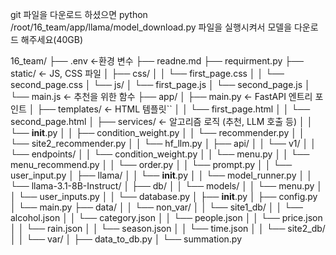 git  파일을 다운로드 하셨으면
python /root/16_team/app/llama/model_download.py 파일을 실행시켜서 모델을 다운로드 해주세요(40GB)


16_team/
├── .env                        ←환경 변수
├── readne.md
├── requirment.py
├── static/                    ← JS, CSS 파일
│   ├── css/
│   │   └── first_page.css
│   │   └── second_page.css
│   └── js/
│       └── first_page.js
│       └── second_page.js
│       └── main.js             ← 추천을 위한 함수
├── app/
│   ├── main.py                ← FastAPI 엔트리 포인트
│   ├── templates/            ← HTML 템플릿``
│   │   └── first_page.html
│   │   └── second_page.html
│   ├── services/             ← 알고리즘 로직 (추천, LLM 호출 등)
│   │   └── __init__.py
│   │   ├── condition_weight.py
│   │   └── recommender.py
│   │   └── site2_recommender.py
│   │   └── hf_llm.py
│   ├── api/
│   │   └── v1/
│   │       └── endpoints/
│   │           └── condition_weight.py
│   │           └── menu.py
│   │           └── menu_recommend.py
│   │           └── order.py
│   │           └── prompt.py
│   │           └── user_input.py
│   ├── llama/
│   │   └── __init__.py
│   │   └── model_runner.py
│   │   └── llama-3.1-8B-Instruct/
│   ├── db/
│   │   └── models/
│   │       └── menu.py
│   │       └── user_inputs.py
│   │   └── database.py
│   ├── __init__.py
│   ├── config.py
│   └── main.py 
├── data/
│   │  └── non_var/
│   │  └── site1_db/
│   │       └── alcohol.json
│   │       └── category.json
│   │       └── people.json
│   │       └── price.json
│   │       └── rain.json
│   │       └── season.json
│   │       └── time.json
│   │  └── site2_db/
│   │  └── var/
│   ├── data_to_db.py
│   └── summation.py

